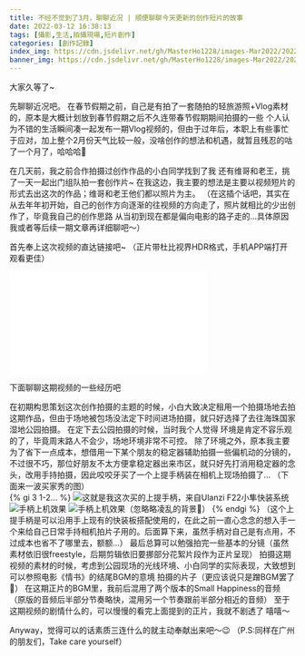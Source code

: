 ```yaml
---
title: 不经不觉到了3月，聊聊近况 | 顺便聊聊今天更新的创作短片的故事
date: 2022-03-12 16:38:13
tags: [攝影,生活,拍攝現場,短片創作]
categories: [創作記錄]
index_img: https://cdn.jsdelivr.net/gh/MasterHo1228/images-Mar2022/20220310095547.png
banner_img: https://cdn.jsdelivr.net/gh/MasterHo1228/images-Mar2022/20220310095547.png
---
```


大家久等了~

先聊聊近况吧。
在春节假期之前，自己是有拍了一套随拍的轻旅游照+Vlog素材的，原本是大概计划放到春节假期之后不久连带春节假期期间拍摄的一些 个人认为不错的生活瞬间凑一起发布一期Vlog视频的，但由于过年后，本职上有些事忙于应对，加上整个2月份天气比较一般，没啥创作的想法和机遇，就暂且残忍的咕了一个月了，哈哈哈🤣

在几天前，我之前合作拍摄过创作作品的小白同学找到了我 还有维哥和老王，挑了一天一起出门组队拍一套创作片~
在我这边，我主要的想法是主要以视频短片的形式去出这次的作品；维哥和老王他们都以照片为主。
（在这插个话吧，其实在从去年年初开始，自己的创作方向逐渐的往视频的方向走了，照片就相比的少出创作了，毕竟我自己的创作思路 从当初到现在都是偏向电影的路子走的...具体原因 我或者等后续一期文章再详细聊吧～）

首先奉上这次视频的直达链接吧~
（正片带杜比视界HDR格式，手机APP端打开观看更佳）
<iframe src="//player.bilibili.com/player.html?bvid=BV1e3411W7Ft&page=1" scrolling="no" border="0" frameborder="no" framespacing="0" allowfullscreen="true" height="180px" width="350px"> </iframe>

下面聊聊这期视频的一些经历吧

在初期构思策划这次创作拍摄的主题的时候，小白大致决定租用一个拍摄场地去拍这期作品，但由于场地被包场没法定下时间进场拍摄，就只好选择了去往海珠国家湿地公园拍摄。
在定下去公园拍摄的时候，当时我个人觉得 环境是肯定不容乐观的了，毕竟周末路人不会少，场地环境非常不可控。
除了环境之外，原本我主要为了省下一点成本，想借用一下某个朋友的稳定器辅助拍摄一些偏机动的分镜的，不过很不巧，那位好朋友不太方便拿稳定器出来市区，就只好先打消用稳定器的念头，改用手持拍摄，因此咬咬牙买了一个上提手柄装在相机上现场拍摄了...
（下面来一波买家秀的图）  
{% gi 3 1-2... %}
  ![这就是我这次买的上提手柄，来自Ulanzi F22小隼快装系统](https://cdn.jsdelivr.net/gh/MasterHo1228/images-Mar2022/2022-03-12-01.jpg)
  ![手柄上机效果](https://cdn.jsdelivr.net/gh/MasterHo1228/images-Mar2022/2022-03-12-02.jpg)
  ![手柄上机效果（忽略略凌乱的背景🌚）](https://cdn.jsdelivr.net/gh/MasterHo1228/images-Mar2022/2022-03-12-03.jpg)
{% endgi %} 
（这个上提手柄是可以沿用手上现有的快装板搭配使用的，在此之前一直心念念的想入手一个来给自己日常手持相机拍片子用的。后面算下来，虽然手柄对自己是有点用，不过成本也省不了哪里去，额额...）
最后总算可以勉强拍完一些基本的分镜（虽然素材依旧很freestyle，后期剪辑依旧要挪部分花絮片段作为正片呈现）
拍摄这期视频的素材的时候，考虑到公园现场的光线环境、小白同学的实际表现，大致想到 可以参照电影《情书》的结尾BGM的意境 拍摄的片子（更应该说只是蹭BGM罢了🌚）
在这期正片的BGM里，我前后混用了两个版本的Small Happiness的音频（原版的音频后半部分节奏略快，混用另一个节奏跟前半部分相近的音频）
至于这期视频的剧情什么的，可以慢慢的看完上面提到的正片，我就不剧透了 嘻嘻～

Anyway，觉得可以的话素质三连什么的就主动奉献出来吧～😉
（P.S:同样在广州的朋友们，Take care yourself）